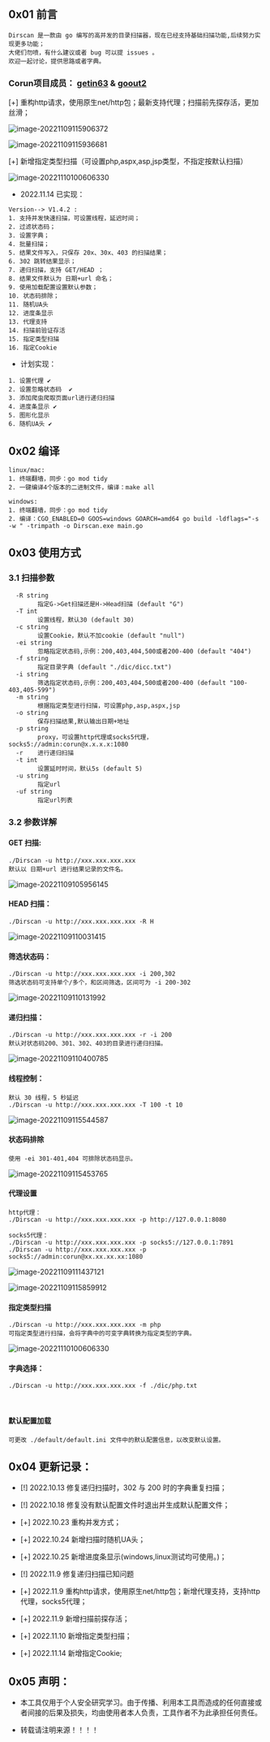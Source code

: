 ## 0x01 前言

```
Dirscan 是一款由 go 编写的高并发的目录扫描器，现在已经支持基础扫描功能,后续努力实现更多功能；
大佬们勿喷，有什么建议或者 bug 可以提 issues 。
欢迎一起讨论，提供思路或者字典。
```

### Corun项目成员： [getin63](https://github.com/getin63) & [goout2](https://github.com/goout2)   

[+] 重构http请求，使用原生net/http包；最新支持代理；扫描前先探存活，更加丝滑；

![image-20221109115906372](image//image-20221109115906372.png)

![image-20221109115936681](image//image-20221109115936681.png)

[+] 新增指定类型扫描（可设置php,aspx,asp,jsp类型，不指定按默认扫描）

![image-20221110100606330](image//image-20221110100606330.png)

* 2022.11.14 已实现：

```
Version--> V1.4.2 :
1. 支持并发快速扫描，可设置线程，延迟时间；
2. 过滤状态码；
3. 设置字典；
4. 批量扫描；
5. 结果文件写入，只保存 20x、30x、403 的扫描结果；
6. 302 跳转结果显示；
7. 递归扫描，支持 GET/HEAD ；
8. 结果文件默认为 日期+url 命名；
9. 使用加载配置设置默认参数；
10. 状态码排除；
11. 随机UA头
12. 进度条显示
13. 代理支持
14. 扫描前验证存活
15. 指定类型扫描
16. 指定Cookie
```

* 计划实现：

```
1. 设置代理 ✔️
2. 设置忽略状态码  ✔️
3. 添加爬虫爬取页面url进行递归扫描
4. 进度条显示 ✔️
5. 图形化显示
6. 随机UA头 ✔️
```


## 0x02 编译

```
linux/mac: 
1. 终端翻墙，同步：go mod tidy
2. 一键编译4个版本的二进制文件，编译：make all 

windows: 
1. 终端翻墙，同步：go mod tidy
2. 编译：CGO_ENABLED=0 GOOS=windows GOARCH=amd64 go build -ldflags="-s -w " -trimpath -o Dirscan.exe main.go
```


## 0x03 使用方式

### 3.1 扫描参数

```
  -R string
        指定G->Get扫描还是H->Head扫描 (default "G")
  -T int
        设置线程，默认30 (default 30)
  -c string
        设置Cookie，默认不加cookie (default "null")
  -ei string
        忽略指定状态码,示例：200,403,404,500或者200-400 (default "404")
  -f string
        指定目录字典 (default "./dic/dicc.txt")
  -i string
        筛选指定状态码,示例：200,403,404,500或者200-400 (default "100-403,405-599")
  -m string
        根据指定类型进行扫描，可设置php,asp,aspx,jsp
  -o string
        保存扫描结果,默认输出日期+地址
  -p string
        proxy，可设置http代理或socks5代理，socks5://admin:corun@x.x.x.x:1080
  -r    进行递归扫描
  -t int
        设置延时时间，默认5s (default 5)
  -u string
        指定url
  -uf string
        指定url列表

```

### 3.2 参数详解

#### GET 扫描:

```
./Dirscan -u http://xxx.xxx.xxx.xxx 
默认以 日期+url 进行结果记录的文件名。
```

![image-20221109105956145](image//image-20221109105956145.png)

#### HEAD 扫描：

```
./Dirscan -u http://xxx.xxx.xxx.xxx -R H
```

![image-20221109110031415](image//image-20221109110031415.png)

#### 筛选状态码：

```
./Dirscan -u http://xxx.xxx.xxx.xxx -i 200,302
筛选状态码可支持单个/多个，和区间筛选，区间可为 -i 200-302
```

![image-20221109110131992](image//image-20221109110131992.png)

#### 递归扫描：

```
./Dirscan -u http://xxx.xxx.xxx.xxx -r -i 200 
默认对状态码200、301、302、403的目录进行递归扫描。
```

![image-20221109110400785](image//image-20221109110400785.png)

#### 线程控制：

```
默认 30 线程，5 秒延迟
./Dirscan -u http://xxx.xxx.xxx.xxx -T 100 -t 10
```

![image-20221109115544587](image//image-20221109115544587.png)



#### 状态码排除

```
使用 -ei 301-401,404 可排除状态码显示。
```

![image-20221109115453765](image//image-20221109115453765.png)

#### 代理设置

```
http代理：
./Dirscan -u http://xxx.xxx.xxx.xxx -p http://127.0.0.1:8080

socks5代理：
./Dirscan -u http://xxx.xxx.xxx.xxx -p socks5://127.0.0.1:7891
./Dirscan -u http://xxx.xxx.xxx.xxx -p socks5://admin:corun@xx.xx.xx.xx:1080
```

![image-20221109111437121](image//image-20221109111437121.png)

![image-20221109115859912](image//image-20221109115859912.png)

#### 指定类型扫描

```
./Dirscan -u http://xxx.xxx.xxx.xxx -m php
可指定类型进行扫描，会将字典中的可变字典转换为指定类型的字典。
```

![image-20221110100606330](image//image-20221110100606330.png)

#### 字典选择：

```
./Dirscan -u http://xxx.xxx.xxx.xxx -f ./dic/php.txt
```

​		

#### 默认配置加载

```
可更改 ./default/default.ini 文件中的默认配置信息，以改变默认设置。
```



## 0x04 更新记录：

* [!] 2022.10.13 修复递归扫描时，302 与 200 时的字典重复扫描；

* [!] 2022.10.18 修复没有默认配置文件时退出并生成默认配置文件；

* [+] 2022.10.23 重构并发方式；

* [+] 2022.10.24 新增扫描时随机UA头；

* [+] 2022.10.25 新增进度条显示(windows,linux测试均可使用。)；

* [!] 2022.11.9 修复递归扫描已知问题

* [+] 2022.11.9 重构http请求，使用原生net/http包；新增代理支持，支持http代理，socks5代理；

* [+] 2022.11.9 新增扫描前探存活；

* [+] 2022.11.10 新增指定类型扫描；

* [+] 2022.11.14 新增指定Cookie;

  

  

## 0x05 声明：

* 本工具仅用于个人安全研究学习。由于传播、利用本工具而造成的任何直接或者间接的后果及损失，均由使用者本人负责，工具作者不为此承担任何责任。

* 转载请注明来源！！！！
